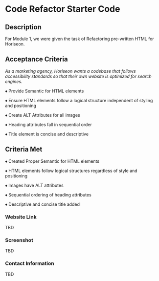 # Code Refactor Starter Code

## <strong>Description</strong>

For Module 1, we were given the task of Refactoring pre-written HTML for Horiseon. 

## <strong>Acceptance Criteria</strong>

<i>As a marketing agency, Horiseon wants a codebase that follows accessibility standards so that their own website is optimized for search engines.</i>

♦ Provide Semantic for HTML elements

♦ Ensure HTML elements follow a logical structure independent of styling and positioning

♦ Create ALT Attributes for all images

♦ Heading attributes fall in sequential order

♦ Title element is concise and descriptive

## <strong>Criteria Met</strong>

♦ Created Proper Semantic for HTML elements

♦ HTML elements follow logical structures regardless of style and positioning

♦ Images have ALT attributes

♦ Sequential ordering of heading attributes

♦ Descriptive and concise title added


### <strong>Website Link</strong>

TBD

### <strong>Screenshot</strong>

TBD

### <strong>Contact Information</strong>

TBD